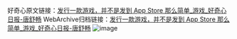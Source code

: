 好奇心原文链接：[发行一款游戏，并不是发到 App Store 那么简单_游戏_好奇心日报-唐舒畅](https://www.qdaily.com/articles/7636.html)
WebArchive归档链接：[发行一款游戏，并不是发到 App Store 那么简单_游戏_好奇心日报-唐舒畅](http://web.archive.org/web/20181001001727/http://www.qdaily.com:80/articles/7636.html)
![image](http://ww3.sinaimg.cn/large/007d5XDply1g3wjlladlpj30u036fb29)